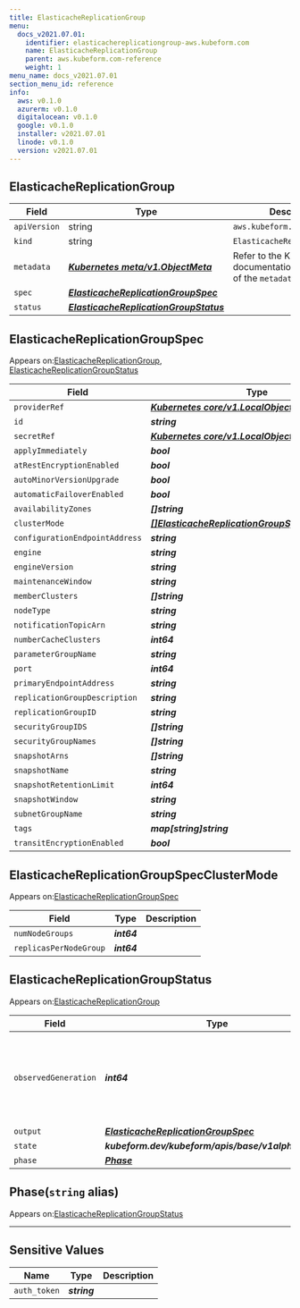 ```yaml
---
title: ElasticacheReplicationGroup
menu:
  docs_v2021.07.01:
    identifier: elasticachereplicationgroup-aws.kubeform.com
    name: ElasticacheReplicationGroup
    parent: aws.kubeform.com-reference
    weight: 1
menu_name: docs_v2021.07.01
section_menu_id: reference
info:
  aws: v0.1.0
  azurerm: v0.1.0
  digitalocean: v0.1.0
  google: v0.1.0
  installer: v2021.07.01
  linode: v0.1.0
  version: v2021.07.01
---
```


## ElasticacheReplicationGroup
| Field | Type | Description |
| ------ | ----- | ----------- |
| `apiVersion` | string | `aws.kubeform.com/v1alpha1` |
|    `kind` | string | `ElasticacheReplicationGroup` |
| `metadata` | ***[Kubernetes meta/v1.ObjectMeta](https://v1-18.docs.kubernetes.io/docs/reference/generated/kubernetes-api/v1.18/#objectmeta-v1-meta)***|Refer to the Kubernetes API documentation for the fields of the `metadata` field.|
| `spec` | ***[ElasticacheReplicationGroupSpec](#elasticachereplicationgroupspec)***||
| `status` | ***[ElasticacheReplicationGroupStatus](#elasticachereplicationgroupstatus)***||
## ElasticacheReplicationGroupSpec

Appears on:[ElasticacheReplicationGroup](#elasticachereplicationgroup), [ElasticacheReplicationGroupStatus](#elasticachereplicationgroupstatus)

| Field | Type | Description |
| ------ | ----- | ----------- |
| `providerRef` | ***[Kubernetes core/v1.LocalObjectReference](https://v1-18.docs.kubernetes.io/docs/reference/generated/kubernetes-api/v1.18/#localobjectreference-v1-core)***||
| `id` | ***string***||
| `secretRef` | ***[Kubernetes core/v1.LocalObjectReference](https://v1-18.docs.kubernetes.io/docs/reference/generated/kubernetes-api/v1.18/#localobjectreference-v1-core)***||
| `applyImmediately` | ***bool***| ***(Optional)*** |
| `atRestEncryptionEnabled` | ***bool***| ***(Optional)*** |
| `autoMinorVersionUpgrade` | ***bool***| ***(Optional)*** |
| `automaticFailoverEnabled` | ***bool***| ***(Optional)*** |
| `availabilityZones` | ***[]string***| ***(Optional)*** |
| `clusterMode` | ***[[]ElasticacheReplicationGroupSpecClusterMode](#elasticachereplicationgroupspecclustermode)***| ***(Optional)*** |
| `configurationEndpointAddress` | ***string***| ***(Optional)*** |
| `engine` | ***string***| ***(Optional)*** |
| `engineVersion` | ***string***| ***(Optional)*** |
| `maintenanceWindow` | ***string***| ***(Optional)*** |
| `memberClusters` | ***[]string***| ***(Optional)*** |
| `nodeType` | ***string***| ***(Optional)*** |
| `notificationTopicArn` | ***string***| ***(Optional)*** |
| `numberCacheClusters` | ***int64***| ***(Optional)*** |
| `parameterGroupName` | ***string***| ***(Optional)*** |
| `port` | ***int64***| ***(Optional)*** |
| `primaryEndpointAddress` | ***string***| ***(Optional)*** |
| `replicationGroupDescription` | ***string***||
| `replicationGroupID` | ***string***||
| `securityGroupIDS` | ***[]string***| ***(Optional)*** |
| `securityGroupNames` | ***[]string***| ***(Optional)*** |
| `snapshotArns` | ***[]string***| ***(Optional)*** |
| `snapshotName` | ***string***| ***(Optional)*** |
| `snapshotRetentionLimit` | ***int64***| ***(Optional)*** |
| `snapshotWindow` | ***string***| ***(Optional)*** |
| `subnetGroupName` | ***string***| ***(Optional)*** |
| `tags` | ***map[string]string***| ***(Optional)*** |
| `transitEncryptionEnabled` | ***bool***| ***(Optional)*** |
## ElasticacheReplicationGroupSpecClusterMode

Appears on:[ElasticacheReplicationGroupSpec](#elasticachereplicationgroupspec)

| Field | Type | Description |
| ------ | ----- | ----------- |
| `numNodeGroups` | ***int64***||
| `replicasPerNodeGroup` | ***int64***||
## ElasticacheReplicationGroupStatus

Appears on:[ElasticacheReplicationGroup](#elasticachereplicationgroup)

| Field | Type | Description |
| ------ | ----- | ----------- |
| `observedGeneration` | ***int64***| ***(Optional)*** Resource generation, which is updated on mutation by the API Server.|
| `output` | ***[ElasticacheReplicationGroupSpec](#elasticachereplicationgroupspec)***| ***(Optional)*** |
| `state` | ***kubeform.dev/kubeform/apis/base/v1alpha1.State***| ***(Optional)*** |
| `phase` | ***[Phase](#phase)***| ***(Optional)*** |
## Phase(`string` alias)

Appears on:[ElasticacheReplicationGroupStatus](#elasticachereplicationgroupstatus)

---
## Sensitive Values
| Name | Type | Description |
|------|------|-------------|
| `auth_token` | ***string*** ||
